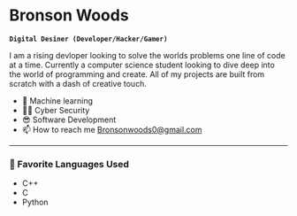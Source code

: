 # Bronson Woods

**`Digital Desiner (Developer/Hacker/Gamer) `**

I am a rising devloper looking to solve the worlds problems one line of code at a time. Currently a 
computer science student looking to dive deep into the world of programming and create. All of my 
projects are built from scratch with a dash of creative touch.

- 👀 Machine learning
- 🤌🏽 Cyber Security
- 😎 Software Development
- 📫 How to reach me Bronsonwoods0@gmail.com 

---

### 🧰 Favorite Languages Used
- C++
- C
- Python

<!---
blasian01/blasian01 is a ✨ special ✨ repository because its `README.md` (this file) appears on your GitHub profile.
You can click the Preview link to take a look at your changes.
--->
